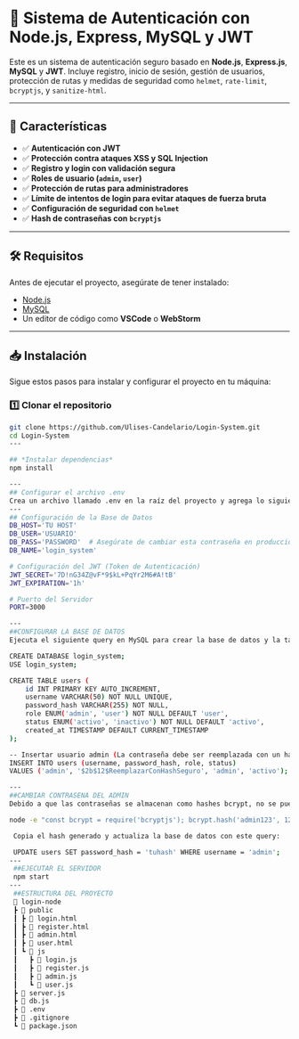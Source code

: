 # 📌 Sistema de Autenticación con Node.js, Express, MySQL y JWT

Este es un sistema de autenticación seguro basado en **Node.js**, **Express.js**, **MySQL** y **JWT**. Incluye registro, inicio de sesión, gestión de usuarios, protección de rutas y medidas de seguridad como `helmet`, `rate-limit`, `bcryptjs`, y `sanitize-html`.

---

## 🚀 **Características**
- ✅ **Autenticación con JWT**
- ✅ **Protección contra ataques XSS y SQL Injection**
- ✅ **Registro y login con validación segura**
- ✅ **Roles de usuario (`admin`, `user`)**
- ✅ **Protección de rutas para administradores**
- ✅ **Límite de intentos de login para evitar ataques de fuerza bruta**
- ✅ **Configuración de seguridad con `helmet`**
- ✅ **Hash de contraseñas con `bcryptjs`**

---

## 🛠 **Requisitos**
Antes de ejecutar el proyecto, asegúrate de tener instalado:
- [Node.js](https://nodejs.org/)
- [MySQL](https://www.mysql.com/)
- Un editor de código como **VSCode** o **WebStorm**

---

## 📥 **Instalación**
Sigue estos pasos para instalar y configurar el proyecto en tu máquina:

### 1️⃣ **Clonar el repositorio**
```bash
git clone https://github.com/Ulises-Candelario/Login-System.git
cd Login-System
---

## *Instalar dependencias*
npm install

---
## Configurar el archivo .env
Crea un archivo llamado .env en la raíz del proyecto y agrega lo siguiente:
---
## Configuración de la Base de Datos
DB_HOST='TU HOST'
DB_USER='USUARIO'
DB_PASS='PASSWORD'  # Asegúrate de cambiar esta contraseña en producción
DB_NAME='login_system'

# Configuración del JWT (Token de Autenticación)
JWT_SECRET='7D!nG34Z@vF*9$kL+PqYr2M6#A!tB'
JWT_EXPIRATION='1h'

# Puerto del Servidor
PORT=3000

---
##CONFIGURAR LA BASE DE DATOS
Ejecuta el siguiente query en MySQL para crear la base de datos y la tabla de usuarios:

CREATE DATABASE login_system;
USE login_system;

CREATE TABLE users (
    id INT PRIMARY KEY AUTO_INCREMENT,
    username VARCHAR(50) NOT NULL UNIQUE,
    password_hash VARCHAR(255) NOT NULL,
    role ENUM('admin', 'user') NOT NULL DEFAULT 'user',
    status ENUM('activo', 'inactivo') NOT NULL DEFAULT 'activo',
    created_at TIMESTAMP DEFAULT CURRENT_TIMESTAMP
);

-- Insertar usuario admin (La contraseña debe ser reemplazada con un hash seguro)
INSERT INTO users (username, password_hash, role, status) 
VALUES ('admin', '$2b$12$ReemplazarConHashSeguro', 'admin', 'activo');

---
##CAMBIAR CONTRASENA DEL ADMIN
Debido a que las contraseñas se almacenan como hashes bcrypt, no se pueden modificar directamente. Usa este comando en Node.js para generar un hash seguro:

node -e "const bcrypt = require('bcryptjs'); bcrypt.hash('admin123', 12).then(console.log);"

 Copia el hash generado y actualiza la base de datos con este query:

 UPDATE users SET password_hash = 'tuhash' WHERE username = 'admin';
---
 ##EJECUTAR EL SERVIDOR
 npm start
---
 ##ESTRUCTURA DEL PROYECTO
 📂 login-node
 ┣ 📂 public
 ┃ ┣ 📄 login.html
 ┃ ┣ 📄 register.html
 ┃ ┣ 📄 admin.html
 ┃ ┣ 📄 user.html
 ┃ ┗ 📂 js
 ┃   ┣ 📄 login.js
 ┃   ┣ 📄 register.js
 ┃   ┣ 📄 admin.js
 ┃   ┗ 📄 user.js
 ┣ 📄 server.js
 ┣ 📄 db.js
 ┣ 📄 .env
 ┣ 📄 .gitignore
 ┗ 📄 package.json

